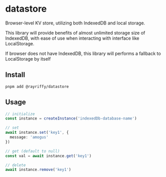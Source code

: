 datastore
===

Browser-level KV store, utilizing both IndexedDB and local storage.

This library will provide benefits of almost unlimited storage size of IndexedDB, with ease of use when interacting with interface like LocalStorage.

If browser does not have IndexedDB, this library will performs a fallback to LocalStorage by itself

Install
---

```
pnpm add @rayriffy/datastore
```

Usage
---

```ts
// initialize
const instance = createInstance('indexedDb-database-name')

// set
await instance.set('key1', {
  message: 'amogus'
})

// get (default to null)
const val = await instance.get('key1')

// delete
await instance.remove('key1')
```
